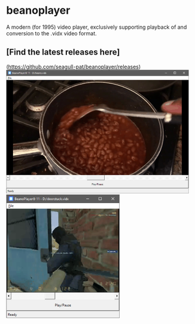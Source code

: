 # beanoplayer
A modern (for 1995) video player, exclusively supporting playback of and conversion to the .vidx video format.
<br />
## [Find the latest releases here]
(https://github.com/seagull-pat/beanoplayer/releases) <img src="resources/demo_01.png" height="330"><img src="resources/demo_02.png" height="330">
